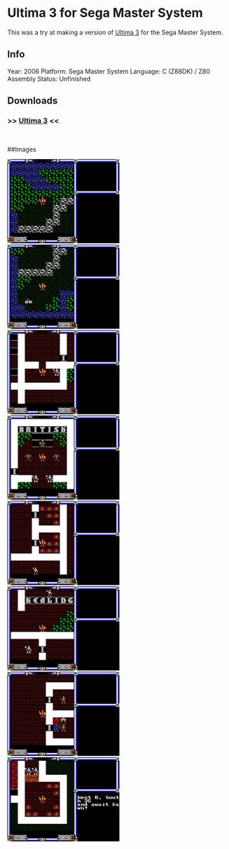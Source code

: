 # Ultima 3 for Sega Master System

This was a try at making a version of [Ultima 3](http://www.apple2.org.za/gswv/me/Boris/Ultima/Ultima3.htm) for the Sega Master System.

## Info
Year: 2006
Platform: Sega Master System
Language: C (Z88DK) / Z80 Assembly
Status: Unfinished 

## Downloads
### >> [Ultima 3](/downloads/ultima3sms-2006-06-04.zip "Download Ultima 3") <<
<br>

##Images

<div class="ContentFlow">
	<div class="flow">
		<img class="item" src="/ultima-3-sms/ultima3-01.png" />
		<img class="item" src="/ultima-3-sms/ultima3-02.png" />
		<img class="item" src="/ultima-3-sms/ultima3-03.png" />
		<img class="item" src="/ultima-3-sms/ultima3-04.png" />
		<img class="item" src="/ultima-3-sms/ultima3-05.png" />
		<img class="item" src="/ultima-3-sms/ultima3-06.png" />
		<img class="item" src="/ultima-3-sms/ultima3-07.png" />
		<img class="item" src="/ultima-3-sms/ultima3-08.png" />
	</div>
</div>
